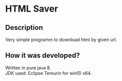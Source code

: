 # HTML Saver

## Description  
Very simple programm to download html by given url.  

## How it was developed?  
Written in pure java 8.  
JDK used: Eclipse Temurin for win10 x64.  